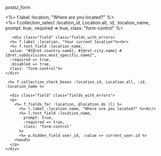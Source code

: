   
  posts/_form
  <div class="field" class="fields_with_errors">
      <p>
        <%= f.label :location, "Where are you located?" %><br/>
        <%= f.collection_select :location_id, 
          Location.all, 
          :id, 
          :location_name,
          prompt: true, 
          :required => true, 
          class: "form-control"
        %>
      </p>
    </div>

       <div class="field" class="fields_with_errors>
      <%= f.label :location, "Your current location"%><br>
      <%= f.text_field :location_name, 
      value: "#{@ret.country.name}, #{@ret.city.name} #{@ret.subdivisions.most_specific.name}", 
      :required => true, 
      :disabled => true,
      class: "form-control"%>
    </div>

     <%= f.collection_check_boxes :location_id, Location.all, :id, :location_name %>

      <div class="field" class="fields_with_errors">
      <p>
        <%= f.fields_for :location, @location do |l| %>
          <%= l.label :location_name, "Where are you located?" %><br/>
          <%= l.text_field :location_name, 
            prompt: true, 
            :required => true, 
            class: "form-control"
          %>
          <%= p.hidden_field user_id, :value => current_user.id %>
        <%end%>
      </p>
    </div>